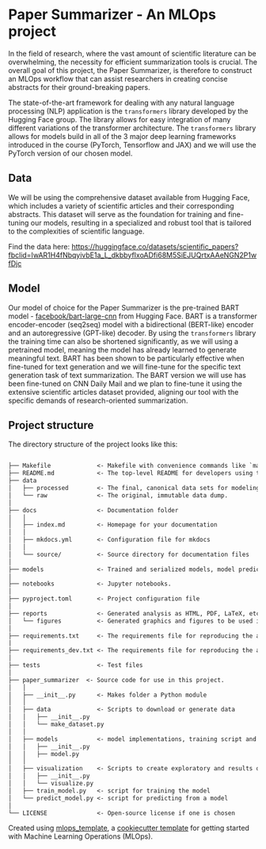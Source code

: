 # Paper Summarizer - An MLOps project 

In the field of research, where the vast amount of scientific literature can be overwhelming, the necessity for efficient summarization tools is crucial. 
The overall goal of this project, the Paper Summarizer, is therefore to construct an MLOps workflow that can assist researchers in creating concise abstracts for their ground-breaking papers.

The state-of-the-art framework for dealing with any natural language processing (NLP) application is the `transformers` library developed by the Hugging Face group. The library allows for easy integration of many different variations of the transformer architecture. The `transformers` library allows for models build in all of the 3 major deep learning frameworks introduced in the course (PyTorch, Tensorflow and JAX) and we will use the PyTorch version of our chosen model.

## Data
We will be using the comprehensive dataset available from Hugging Face, which includes a variety of scientific articles and their corresponding abstracts. This dataset will serve as the foundation for training and fine-tuning our models, resulting in a specialized and robust tool that is tailored to the complexities of scientific language.

Find the data here: https://huggingface.co/datasets/scientific_papers?fbclid=IwAR1H4fNbqyivbE1a_L_dkbbyfIxoADfi68M5SiEJUQrtxAAeNGN2P1wfDjc

## Model
Our model of choice for the Paper Summarizer is the pre-trained BART model - [facebook/bart-large-cnn](https://huggingface.co/facebook/bart-large-cnn) from Hugging Face. BART is a transformer encoder-encoder (seq2seq) model with a bidirectional (BERT-like) encoder and an autoregressive (GPT-like) decoder.  By using the `transformers` library the training time can also be shortened significantly, as we will using a pretrained model, meaning the model has already learned to generate meaningful text. BART has been shown to be particularly effective when fine-tuned for text generation and we will fine-tune for the specific text generation task of text summarization. The BART version we will use has been fine-tuned on CNN Daily Mail and we plan to fine-tune it using the extensive scientific articles dataset provided, aligning our tool with the specific demands of research-oriented summarization.

## Project structure

The directory structure of the project looks like this:

```txt

├── Makefile             <- Makefile with convenience commands like `make data` or `make train`
├── README.md            <- The top-level README for developers using this project.
├── data
│   ├── processed        <- The final, canonical data sets for modeling.
│   └── raw              <- The original, immutable data dump.
│
├── docs                 <- Documentation folder
│   │
│   ├── index.md         <- Homepage for your documentation
│   │
│   ├── mkdocs.yml       <- Configuration file for mkdocs
│   │
│   └── source/          <- Source directory for documentation files
│
├── models               <- Trained and serialized models, model predictions, or model summaries
│
├── notebooks            <- Jupyter notebooks.
│
├── pyproject.toml       <- Project configuration file
│
├── reports              <- Generated analysis as HTML, PDF, LaTeX, etc.
│   └── figures          <- Generated graphics and figures to be used in reporting
│
├── requirements.txt     <- The requirements file for reproducing the analysis environment
|
├── requirements_dev.txt <- The requirements file for reproducing the analysis environment
│
├── tests                <- Test files
│
├── paper_summarizer  <- Source code for use in this project.
│   │
│   ├── __init__.py      <- Makes folder a Python module
│   │
│   ├── data             <- Scripts to download or generate data
│   │   ├── __init__.py
│   │   └── make_dataset.py
│   │
│   ├── models           <- model implementations, training script and prediction script
│   │   ├── __init__.py
│   │   ├── model.py
│   │
│   ├── visualization    <- Scripts to create exploratory and results oriented visualizations
│   │   ├── __init__.py
│   │   └── visualize.py
│   ├── train_model.py   <- script for training the model
│   └── predict_model.py <- script for predicting from a model
│
└── LICENSE              <- Open-source license if one is chosen
```

Created using [mlops_template](https://github.com/SkafteNicki/mlops_template),
a [cookiecutter template](https://github.com/cookiecutter/cookiecutter) for getting
started with Machine Learning Operations (MLOps).

